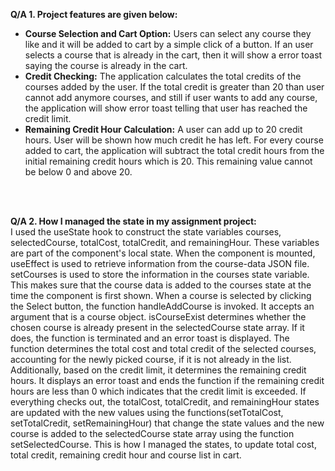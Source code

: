 **Q/A 1. Project features are given below:** 
- **Course Selection and Cart Option:** Users can select any course they like and it will be added to cart by a simple click of a button. If an user selects a course that is already in the cart, then it will show a error toast saying the course is already in the cart.
- **Credit Checking:** The application calculates the total credits of the courses added by the user. If the total credit is greater than 20 than user cannot add anymore courses, and still if user wants to add any course, the application will show error toast telling that user has reached the credit limit. 
- **Remaining Credit Hour Calculation:** A user can add up to 20 credit hours. User will be shown how much credit he has left. For every course added to cart, the application will subtract the total credit hours from the initial remaining credit hours which is 20. This remaining value cannot be below 0 and above 20.


<br><br>

**Q/A 2. How I managed the state in my assignment project:**
<br>
I used the useState hook to construct the state variables courses, selectedCourse, totalCost, totalCredit, and remainingHour. These variables are part of the component's local state. When the component is mounted, useEffect is used to retrieve information from the course-data JSON file. setCourses is used to store the information in the courses state variable. This makes sure that the course data is added to the courses state at the time the component is first shown. When a course is selected by clicking the Select button, the function handleAddCourse is invoked. It accepts an argument that is a course object. isCourseExist determines whether the chosen course is already present in the selectedCourse state array. If it does, the function is terminated and an error toast is displayed. The function determines the total cost and total credit of the selected courses, accounting for the newly picked course, if it is not already in the list. Additionally, based on the credit limit, it determines the remaining credit hours. It displays an error toast and ends the function if the remaining credit hours are less than 0 which indicates that the credit limit is exceeded. If everything checks out, the totalCost, totalCredit, and remainingHour states are updated with the new values using the functions(setTotalCost, setTotalCredit, setRemainingHour) that change the state values and the new course is added to the selectedCourse state array using the function setSelectedCourse. This is how I managed the states, to update total cost, total credit, remaining credit hour and course list in cart.
